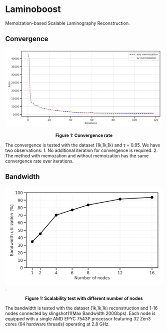 # Laminoboost 

Memoization-based Scalable Laminography Reconstruction.

## Convergence
![Figure 1: Convergence](./images/curve.png)

<p style="text-align: center;"><b>Figure 1: Convergence rate</b> 

 The convergence is tested with the dataset (1k,1k,1k) and $\tau$ = 0.95. We have two observations: 1. No additional iteration for convergence is required. 2. The method with memozation and without memoization has the same convergence rate over iterations.


## Bandwidth 
![Figure 2: Bandwidth](./images/bandwidth_vs_node_number.png).

<p style="text-align: center;"><b>Figure 1: Scalability test with different number of nodes</b> 

The bandwidth is tested with the dataset (1k,1k,1k) reconstruction and 1-16 nodes connected by slingshot11(Max Bandwidth 200Gbps). Each node is equipped with a single AMD EPYC 7543P processor featuring 32 Zen3 cores (64 hardware threads) operating at 2.8 GHz. 




